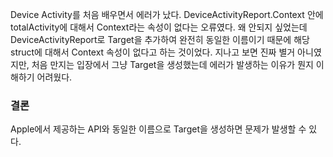 Device Activity를 처음 배우면서 에러가 났다.
DeviceActivityReport.Context 안에 totalActivity에 대해서 Context라는 속성이 없다는 오류였다.
왜 안되지 싶었는데 DeviceActivityReport로 Target을 추가하여 완전히 동일한 이름이기 때문에 해당 struct에 대해서 Context 속성이 없다고 하는 것이었다.
지나고 보면 진짜 별거 아니였지만, 처음 만지는 입장에서 그냥 Target을 생성했는데 에러가 발생하는 이유가 뭔지 이해하기 어려웠다.
### 결론
Apple에서 제공하는 API와 동일한 이름으로 Target을 생성하면 문제가 발생할 수 있다.